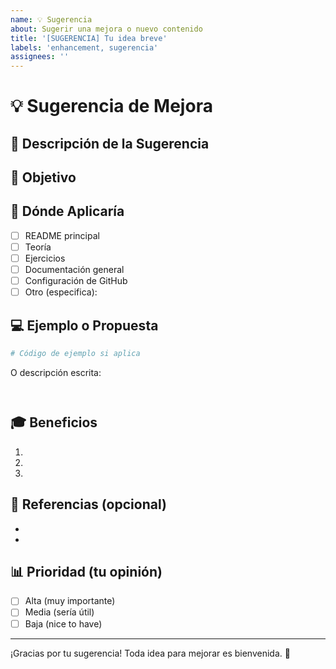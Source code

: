 ```yaml
---
name: 💡 Sugerencia
about: Sugerir una mejora o nuevo contenido
title: '[SUGERENCIA] Tu idea breve'
labels: 'enhancement, sugerencia'
assignees: ''
---
```


# 💡 Sugerencia de Mejora

## 📝 Descripción de la Sugerencia

<!-- Describe tu idea claramente -->


## 🎯 Objetivo

<!-- ¿Qué problema resuelve o qué mejora aporta? -->


## 📍 Dónde Aplicaría

<!-- ¿En qué parte del repositorio se aplicaría? -->

- [ ] README principal
- [ ] Teoría
- [ ] Ejercicios
- [ ] Documentación general
- [ ] Configuración de GitHub
- [ ] Otro (especifica):

## 💻 Ejemplo o Propuesta

<!-- Si tienes un ejemplo de cómo se vería, compártelo -->

```python
# Código de ejemplo si aplica


```

O descripción escrita:
```


```

## 🎓 Beneficios

<!-- ¿Cómo ayudaría esto a los estudiantes o al curso? -->

1. 
2. 
3. 

## 🔗 Referencias (opcional)

<!-- Si tienes enlaces o ejemplos de otros recursos, compártelos -->

- 
- 

## 📊 Prioridad (tu opinión)

- [ ] Alta (muy importante)
- [ ] Media (sería útil)
- [ ] Baja (nice to have)

---

¡Gracias por tu sugerencia! Toda idea para mejorar es bienvenida. 🙏

